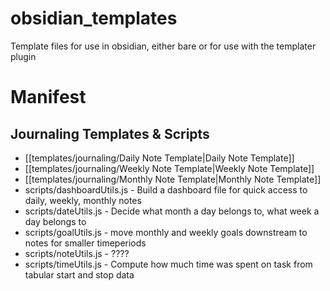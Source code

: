 # obsidian_templates
Template files for use in obsidian, either bare or for use with the templater plugin

# Manifest
## Journaling Templates & Scripts
* [[templates/journaling/Daily Note Template|Daily Note Template]]
* [[templates/journaling/Weekly Note Template|Weekly Note Template]]
* [[templates/journaling/Monthly Note Template|Monthly Note Template]]
* scripts/dashboardUtils.js - Build a dashboard file for quick access to daily, weekly, monthly notes
* scripts/dateUtils.js - Decide what month a day belongs to, what week a day belongs to
* scripts/goalUtils.js - move monthly and weekly goals downstream to notes for smaller timeperiods
* scripts/noteUtils.js - ????
* scripts/timeUtils.js - Compute how much time was spent on task from tabular start and stop data